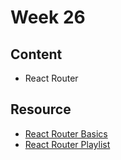 # Week 26

## Content

- React Router

## Resource

- [React Router Basics](https://youtu.be/oTIJunBa6MA?si=JZwmhayyH3C7y60R)
- [React Router Playlist](https://www.youtube.com/watch?v=SJ9kVghh_5s&list=PLxRKoQzM5m3Jbbh90MV-kqDuuZwfx8-Rd )
